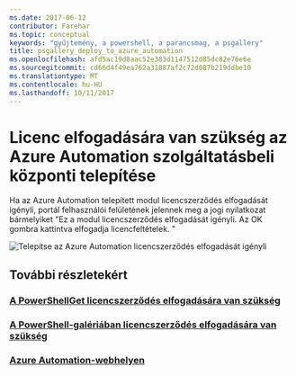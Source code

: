 ```yaml
---
ms.date: 2017-06-12
contributor: Farehar
ms.topic: conceptual
keywords: "gyűjtemény, a powershell, a parancsmag, a psgallery"
title: psgallery_deploy_to_azure_automation
ms.openlocfilehash: afd5ac19d8aac52e383d1147512d85dc82e76e6e
ms.sourcegitcommit: cd66d4f49ea762a31887af2c72d087b219ddbe10
ms.translationtype: MT
ms.contentlocale: hu-HU
ms.lasthandoff: 10/11/2017
---
```

<a name="require-license-acceptance-on-deploy-to-azure-automation"></a>Licenc elfogadására van szükség az Azure Automation szolgáltatásbeli központi telepítése
===========================

Ha az Azure Automation telepített modul licencszerződés elfogadását igényli, portál felhasználói felületének jelennek meg a jogi nyilatkozat bármelyiket "Ez a modul licencszerződés elfogadását igényli. Az OK gombra kattintva elfogadja licencfeltételek. "


![Telepítse az Azure Automation licencszerződés elfogadását igényli](Images/DeployToAzureAutomationRequireLicenseAcceptanceDisclaimer.png)


## <a name="more-details"></a>További részletekért
### <a name="require-license-acceptance-in-powershellgetpsgetmodulerequirelicenseacceptancemd"></a>[A PowerShellGet licencszerződés elfogadására van szükség](../psget/module/RequireLicenseAcceptance.md)
### <a name="require-license-acceptance-in-powershell-gallerypsgalleryrequireslicenseacceptancemd"></a>[A PowerShell-galériában licencszerződés elfogadására van szükség](psgallery_requires_license_acceptance.md)
### <a name="azure-automation-websitehttpazuremicrosoftcomen-usservicesautomation"></a>[Azure Automation-webhelyen](http://azure.microsoft.com/en-us/services/automation/)

